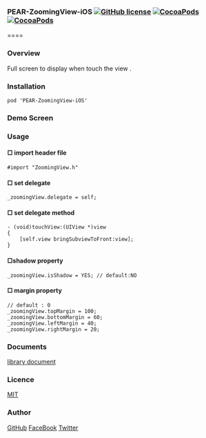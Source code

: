 ### PEAR-ZoomingView-iOS [![GitHub license](https://img.shields.io/badge/LICENSE-MIT%20LICENSE-blue.svg)](https://github.com/HirokiUmatani/PEAR-ZoomingView-iOS/LICENSE) [![CocoaPods](https://img.shields.io/badge/platform-ios-lightgrey.svg)](https://cocoapods.org/pods/PEAR-ZoomingView-iOS) [![CocoaPods](https://img.shields.io/cocoapods/v/PEAR-ZoomingView-iOS.svg)](https://cocoapods.org/pods/PEAR-ZoomingView-iOS)  

====
### Overview
Full screen to display when touch the view .

### Installation
```
pod 'PEAR-ZoomingView-iOS'
```
### Demo Screen



### Usage

#### □ import header file
```
#import "ZoomingView.h"
```


#### □ set delegate
```
_zoomingView.delegate = self;
```

#### □ set delegate method
```
- (void)touchView:(UIView *)view
{
    [self.view bringSubviewToFront:view];
}
```

#### □shadow property
```
_zoomingView.isShadow = YES; // default:NO
```

#### □ margin property
```
// default : 0
_zoomingView.topMargin = 100;
_zoomingView.bottomMargin = 60;
_zoomingView.leftMargin = 40;
_zoomingView.rightMargin = 20;

```

### Documents
[library document](http://cocoadocs.org/docsets/PEAR-ZoomingView-iOS)

### Licence
[MIT](https://github.com/HirokiUmatani/PEAR-ZoomingView-iOS/blob/master/LICENSE)

### Author
[GitHub](https://github.com/HirokiUmatani)
[FaceBook](https://www.facebook.com/hiroki.umatani)
[Twitter](https://twitter.com/pearchatHU)
